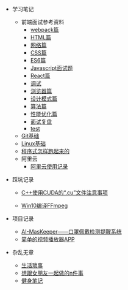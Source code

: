 - 学习笔记

  - 前端面试参考资料
    - [webpack篇](橙子的面试准备/橙子的面试准备webpack篇.md)
    - [HTML篇](橙子的面试准备/橙子的面试准备HTML篇.md)
    - [网络篇](橙子的面试准备/橙子的面试准备网络篇.md)
    - [CSS篇](橙子的面试准备/橙子的面试准备CSS篇.md)
    - [ES6篇](橙子的面试准备/橙子的面试准备ES6篇.md)
    - [Javascript面试题](橙子的面试准备/橙子的面试准备Javascript面试题.md)
    - [React篇](橙子的面试准备/橙子的面试准备React篇.md)
    - [调试](橙子的面试准备/橙子的面试准备调试.md)
    - [浏览器篇](橙子的面试准备/橙子的面试准备浏览器篇.md)
    - [设计模式篇](橙子的面试准备/橙子的面试准备设计模式篇.md)
    - [算法篇](橙子的面试准备/橙子的面试准备算法篇.md)
    - [性能优化篇](橙子的面试准备/橙子的面试准备性能优化篇.md)
    - [面试复盘](橙子的面试准备/面试复盘.md)
    - [test](橙子的面试准备/01-helloword.html)
  - [Git基础](MyNote/Git使用.md)
  - [Linux基础](MyNote/Linux笔记.md)
  - [程序式怎样跑起来的](MyNote/ReadBooks/程序是怎样跑起来的.md)
  - 阿里云
    - [阿里云使用记录](MyNote/阿里云/使用记录.md)
- 踩坑记录

  - [C++使用CUDA的“.cu”文件注意事项](MyBug/C++使用CUDA的.cu文件注意事项.md)

  - [Win10编译FFmpeg](MyBug/Win10编译FFmpeg.md)
- 项目记录
  - [AI-MasKeeper——口罩佩戴检测提醒系统](MyProject/AI-MasKeeper.md)
  - [简单的视频播放器APP](MyProject/简单的视频播放器APP.md)
- 杂乱无章
  - [生活琐事](琐碎/日常学习琐事.md)
  - [想跟女朋友一起做的n件事](琐碎/想跟女朋友一起做的n件事.md)
  - [健身笔记](琐碎/关于健身.md)
